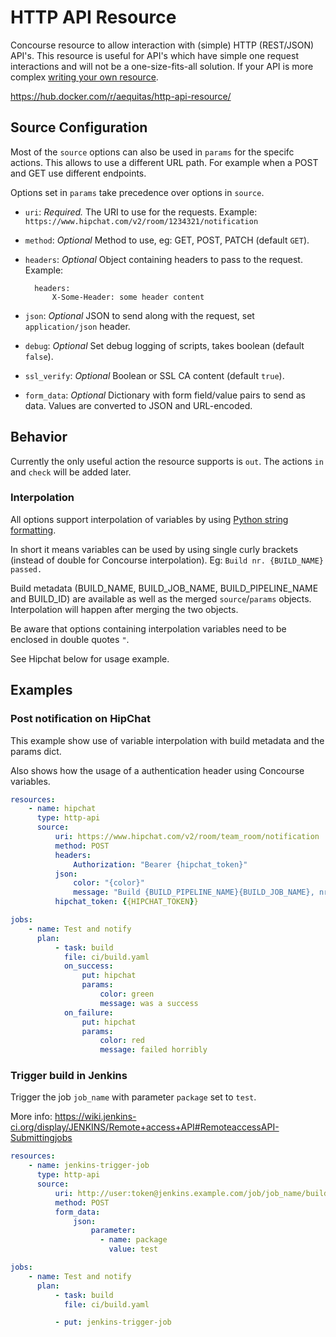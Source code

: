 # HTTP API Resource

Concourse resource to allow interaction with (simple) HTTP (REST/JSON) API's. This resource is useful for API's which have simple one request interactions and will not be a one-size-fits-all solution. If your API is more complex [writing your own resource](http://concourse.ci/implementing-resources.html).

https://hub.docker.com/r/aequitas/http-api-resource/

## Source Configuration

Most of the `source` options can also be used in `params` for the specifc actions. This allows to use a different URL path. For example when a POST and GET use different endpoints.

Options set in `params` take precedence over options in `source`.

* `uri`: *Required.* The URI to use for the requests.
    Example: `https://www.hipchat.com/v2/room/1234321/notification`

* `method`: *Optional* Method to use, eg: GET, POST, PATCH (default `GET`).

* `headers`: *Optional* Object containing headers to pass to the request.
    Example:

        headers:
            X-Some-Header: some header content

* `json`: *Optional* JSON to send along with the request, set `application/json` header.

* `debug`: *Optional* Set debug logging of scripts, takes boolean (default `false`).

* `ssl_verify`: *Optional* Boolean or SSL CA content (default `true`).

* `form_data`: *Optional* Dictionary with form field/value pairs to send as data. Values are converted to JSON and URL-encoded.

## Behavior

Currently the only useful action the resource supports is `out`. The actions `in` and `check` will be added later.

### Interpolation

All options support interpolation of variables by using [Python string formatting](https://docs.python.org/3.5/library/stdtypes.html#str.format).

In short it means variables can be used by using single curly brackets (instead of double for Concourse interpolation). Eg: `Build nr. {BUILD_NAME} passed.`

Build metadata (BUILD_NAME, BUILD_JOB_NAME, BUILD_PIPELINE_NAME and BUILD_ID) are available as well as the merged `source`/`params` objects. Interpolation will happen after merging the two objects.

Be aware that options containing interpolation variables need to be enclosed in double quotes `"`.

See Hipchat below for usage example.

## Examples

### Post notification on HipChat

This example show use of variable interpolation with build metadata and the params dict.

Also shows how the usage of a authentication header using Concourse variables.


```yaml
resources:
    - name: hipchat
      type: http-api
      source:
          uri: https://www.hipchat.com/v2/room/team_room/notification
          method: POST
          headers:
              Authorization: "Bearer {hipchat_token}"
          json:
              color: "{color}"
              message: "Build {BUILD_PIPELINE_NAME}{BUILD_JOB_NAME}, nr: {BUILD_NAME} {message}!"
          hipchat_token: {{HIPCHAT_TOKEN}}

jobs:
    - name: Test and notify
      plan:
          - task: build
            file: ci/build.yaml
            on_success:
                put: hipchat
                params:
                    color: green
                    message: was a success
            on_failure:
                put: hipchat
                params:
                    color: red
                    message: failed horribly

```

### Trigger build in Jenkins

Trigger the job `job_name` with parameter `package` set to `test`.

More info: https://wiki.jenkins-ci.org/display/JENKINS/Remote+access+API#RemoteaccessAPI-Submittingjobs

```yaml
resources:
    - name: jenkins-trigger-job
      type: http-api
      source:
          uri: http://user:token@jenkins.example.com/job/job_name/build
          method: POST
          form_data:
              json:
                  parameter:
                    - name: package
                      value: test

jobs:
    - name: Test and notify
      plan:
          - task: build
            file: ci/build.yaml

          - put: jenkins-trigger-job

```
